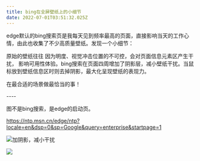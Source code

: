 ```yaml
---
title: bing在全屏壁纸上的小细节
date: 2022-07-01T03:51:32.025Z
---
```

edge默认的bing搜索页是我每天见到频率最高的页面，直接影响当天的工作心情，由此也收集了不少高质量壁纸。发现一个小细节：

原始的壁纸往往 因为明度、视觉冲击位置的不可控，会对页面信息元素区产生干扰，  影响可用性体验。bing搜索在页面四周增加了阴影层，减小壁纸干扰。当鼠标放到壁纸信息区时则去掉阴影，最大化呈现壁纸的表现力。

在最合适的场景做最恰当的事！

\----

图不是bing搜索，是edge的启动页。

 <!--StartFragment-->

<https://ntp.msn.cn/edge/ntp?locale=en&dsp=0&sp=Google&query=enterprise&startpage=1>

<!--EndFragment-->



![](images/1.jpg "加阴影，减小干扰")

![](images/2.jpg)